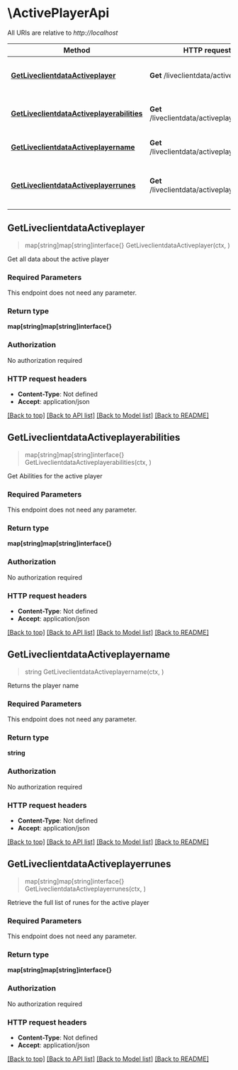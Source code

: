 # \ActivePlayerApi

All URIs are relative to *http://localhost*

Method | HTTP request | Description
------------- | ------------- | -------------
[**GetLiveclientdataActiveplayer**](ActivePlayerApi.md#GetLiveclientdataActiveplayer) | **Get** /liveclientdata/activeplayer | Get all data about the active player
[**GetLiveclientdataActiveplayerabilities**](ActivePlayerApi.md#GetLiveclientdataActiveplayerabilities) | **Get** /liveclientdata/activeplayerabilities | Get Abilities for the active player
[**GetLiveclientdataActiveplayername**](ActivePlayerApi.md#GetLiveclientdataActiveplayername) | **Get** /liveclientdata/activeplayername | Returns the player name
[**GetLiveclientdataActiveplayerrunes**](ActivePlayerApi.md#GetLiveclientdataActiveplayerrunes) | **Get** /liveclientdata/activeplayerrunes | Retrieve the full list of runes for the active player



## GetLiveclientdataActiveplayer

> map[string]map[string]interface{} GetLiveclientdataActiveplayer(ctx, )

Get all data about the active player

### Required Parameters

This endpoint does not need any parameter.

### Return type

**map[string]map[string]interface{}**

### Authorization

No authorization required

### HTTP request headers

- **Content-Type**: Not defined
- **Accept**: application/json

[[Back to top]](#) [[Back to API list]](../README.md#documentation-for-api-endpoints)
[[Back to Model list]](../README.md#documentation-for-models)
[[Back to README]](../README.md)


## GetLiveclientdataActiveplayerabilities

> map[string]map[string]interface{} GetLiveclientdataActiveplayerabilities(ctx, )

Get Abilities for the active player

### Required Parameters

This endpoint does not need any parameter.

### Return type

**map[string]map[string]interface{}**

### Authorization

No authorization required

### HTTP request headers

- **Content-Type**: Not defined
- **Accept**: application/json

[[Back to top]](#) [[Back to API list]](../README.md#documentation-for-api-endpoints)
[[Back to Model list]](../README.md#documentation-for-models)
[[Back to README]](../README.md)


## GetLiveclientdataActiveplayername

> string GetLiveclientdataActiveplayername(ctx, )

Returns the player name

### Required Parameters

This endpoint does not need any parameter.

### Return type

**string**

### Authorization

No authorization required

### HTTP request headers

- **Content-Type**: Not defined
- **Accept**: application/json

[[Back to top]](#) [[Back to API list]](../README.md#documentation-for-api-endpoints)
[[Back to Model list]](../README.md#documentation-for-models)
[[Back to README]](../README.md)


## GetLiveclientdataActiveplayerrunes

> map[string]map[string]interface{} GetLiveclientdataActiveplayerrunes(ctx, )

Retrieve the full list of runes for the active player

### Required Parameters

This endpoint does not need any parameter.

### Return type

**map[string]map[string]interface{}**

### Authorization

No authorization required

### HTTP request headers

- **Content-Type**: Not defined
- **Accept**: application/json

[[Back to top]](#) [[Back to API list]](../README.md#documentation-for-api-endpoints)
[[Back to Model list]](../README.md#documentation-for-models)
[[Back to README]](../README.md)

